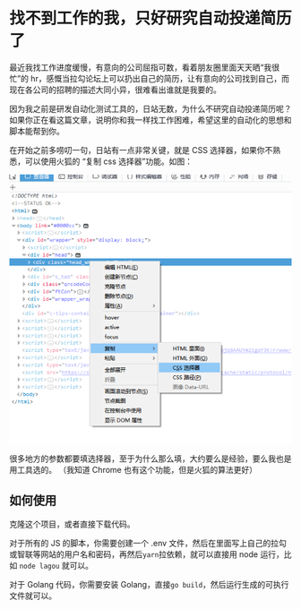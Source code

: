 # 找不到工作的我，只好研究自动投递简历了

最近我找工作进度缓慢，有意向的公司屈指可数，看着朋友圈里面天天晒“我很忙”的 hr，感慨当拉勾论坛上可以扔出自己的简历，让有意向的公司找到自己，而现在各公司的招聘的描述大同小异，很难看出谁就是我要的。

因为我之前是研发自动化测试工具的，日站无数，为什么不研究自动投递简历呢？如果你正在看这篇文章，说明你和我一样找工作困难，希望这里的自动化的思想和脚本能帮到你。

在开始之前多唠叨一句，日站有一点非常关键，就是 CSS 选择器，如果你不熟悉，可以使用火狐的 “复制 css 选择器”功能。如图：

![image](assets/selector.png)

很多地方的参数都要填选择器，至于为什么那么填，大约要么是经验，要么我也是用工具选的。
（我知道 Chrome 也有这个功能，但是火狐的算法更好）

## 如何使用

克隆这个项目，或者直接下载代码。

对于所有的 JS 的脚本，你需要创建一个 .env 文件，然后在里面写上自己的拉勾或智联等网站的用户名和密码，再然后`yarn`拉依赖，就可以直接用 node 运行，比如 `node lagou` 就可以。

对于 Golang 代码，你需要安装 Golang，直接`go build`，然后运行生成的可执行文件就可以。